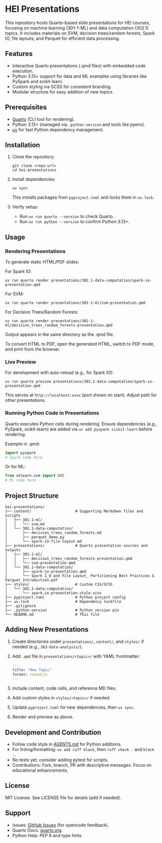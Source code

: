 # HEI Presentations

This repository hosts Quarto-based slide presentations for HEI courses, focusing on machine learning (301-1-ML) and data computation (302.1) topics. It includes materials on SVM, decision trees/random forests, Spark IO, file layouts, and Parquet for efficient data processing.

## Features

- Interactive Quarto presentations (.qmd files) with embedded code execution.
- Python 3.13+ support for data and ML examples using libraries like PySpark and scikit-learn.
- Custom styling via SCSS for consistent branding.
- Modular structure for easy addition of new topics.

## Prerequisites

- [Quarto](https://quarto.org/docs/get-started/) (CLI tool for rendering).
- Python 3.13+ (managed via `.python-version` and tools like pyenv).
- [uv](https://docs.astral.sh/uv/) for fast Python dependency management.

## Installation

1. Clone the repository:

   ```
   git clone <repo-url>
   cd hei-presentations
   ```

2. Install dependencies:

   ```
   uv sync
   ```

   This installs packages from `pyproject.toml` and locks them in `uv.lock`.

3. Verify setup:
   - Run `uv run quarto --version` to check Quarto.
   - Run `uv run python --version` to confirm Python 3.13+.

## Usage

### Rendering Presentations

To generate static HTML/PDF slides:

For Spark IO:

```
uv run quarto render presentations/302.1-data-computation/spark-io-presentation.qmd
```

For SVM:

```
uv run quarto render presentations/301-1-ml/svm-presentation.qmd
```

For Decision Trees/Random Forests:

```
uv run quarto render presentations/301-1-ml/decision_trees_random_forests-presentation.qmd
```

Output appears in the same directory as the .qmd file.

To convert HTML to PDF, open the generated HTML, switch to PDF mode, and print from the browser.

### Live Preview

For development with auto-reload (e.g., for Spark IO):

```
uv run quarto preview presentations/302.1-data-computation/spark-io-presentation.qmd
```

This serves at `http://localhost:xxxx` (port shown on start). Adjust path for other presentations.

### Running Python Code in Presentations

Quarto executes Python cells during rendering. Ensure dependencies (e.g., PySpark, scikit-learn) are added via `uv add pyspark scikit-learn` before rendering.

Example in .qmd:

```python
import pyspark
# Spark code here
```

Or for ML:

```python
from sklearn.svm import SVC
# ML code here
```

## Project Structure

```
hei-presentations/
├── content/                    # Supporting Markdown files and scripts
│   ├── 301-1-ml/
│   │   └── svm.md
│   └── 302.1-data-computation/
│       ├── decision_trees_random_forests.md
│       ├── parquet_demo.py
│       └── spark-io-file-layout.md
├── presentations/              # Quarto presentation sources and outputs
│   ├── 301-1-ml/
│   │   ├── decision_trees_random_forests-presentation.qmd
│   │   └── svm-presentation.qmd
│   └── 302.1-data-computation/
│       ├── spark-io-presentation.qmd
│       └── Spark I_O and File Layout_ Partitioning Best Practices & Parquet Introduction.pdf
├── styles/                     # Custom CSS/SCSS
│   └── 302.1-data-computation/
│       └── spark-io-presentation-style.scss
├── pyproject.toml              # Python project config
├── uv.lock                     # Dependency lockfile
├── .gitignore
├── .python-version             # Python version pin
└── README.md                   # This file
```

## Adding New Presentations

1. Create directories under `presentations/`, `content/`, and `styles/` if needed (e.g., `303-data-analysis/`).
2. Add `.qmd` file in `presentations/<topic>/` with YAML frontmatter:

   ```yaml
   ---
   title: "New Topic"
   format: revealjs
   ---
   ```

3. Include content, code cells, and reference MD files.
4. Add custom styles in `styles/<topic>/` if needed.
5. Update `pyproject.toml` for new dependencies, then `uv sync`.
6. Render and preview as above.

## Development and Contribution

- Follow code style in [AGENTS.md](AGENTS.md) for Python additions.
- For linting/formatting: `uv add ruff black`, then `ruff check .` and `black .`.
- No tests yet; consider adding pytest for scripts.
- Contributions: Fork, branch, PR with descriptive messages. Focus on educational enhancements.

## License

MIT License. See LICENSE file for details (add if needed).

## Support

- Issues: [GitHub Issues](https://github.com/sst/opencode/issues) (for opencode feedback).
- Quarto Docs: [quarto.org](https://quarto.org/docs/presentations/revealjs/).
- Python Help: PEP 8 and type hints.

